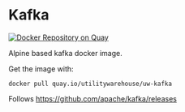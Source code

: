# Kafka

[![Docker Repository on Quay](https://quay.io/repository/utilitywarehouse/uw-kafka/status "Docker Repository on Quay")](https://quay.io/repository/utilitywarehouse/uw-kafka)

Alpine based kafka docker image.

Get the image with:

```
docker pull quay.io/utilitywarehouse/uw-kafka
```

Follows https://github.com/apache/kafka/releases
